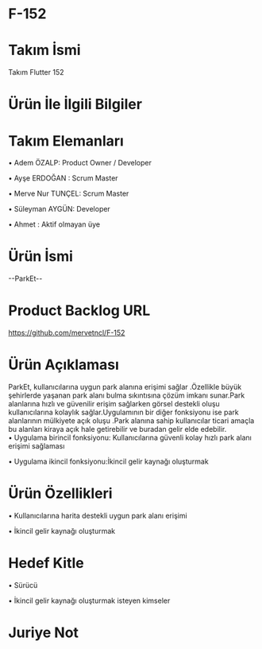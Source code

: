 # F-152
# Takım İsmi

Takım Flutter 152

# Ürün İle İlgili Bilgiler

# Takım Elemanları
•	Adem ÖZALP: Product Owner / Developer

•	Ayşe ERDOĞAN :  Scrum Master

•	Merve Nur TUNÇEL: Scrum Master

•	Süleyman AYGÜN: Developer

•	Ahmet : Aktif olmayan üye 

# Ürün İsmi

--ParkEt--
# Product Backlog URL
https://github.com/mervetncl/F-152 

# Ürün Açıklaması

ParkEt, kullanıcılarına uygun park alanına erişimi sağlar .Özellikle büyük şehirlerde yaşanan park alanı bulma sıkıntısına çözüm imkanı sunar.Park alanlarına hızlı ve güvenilir erişim sağlarken görsel destekli oluşu kullanıcılarına kolaylık sağlar.Uygulamının bir diğer fonksiyonu ise park alanlarının mülkiyete açık oluşu .Park alanına sahip kullanıcılar ticari amaçla bu alanları kiraya açık hale getirebilir ve buradan gelir elde edebilir.   
•	Uygulama birincil fonksiyonu: Kullanıcılarına güvenli kolay hızlı park alanı erişimi sağlaması

•	Uygulama ikincil fonksiyonu:İkincil gelir kaynağı oluşturmak




# Ürün Özellikleri
•	Kullanıcılarına harita destekli uygun park alanı erişimi

•	İkincil gelir kaynağı oluşturmak

# Hedef Kitle
•	Sürücü

• İkincil gelir kaynağı oluşturmak isteyen kimseler

# Juriye Not



